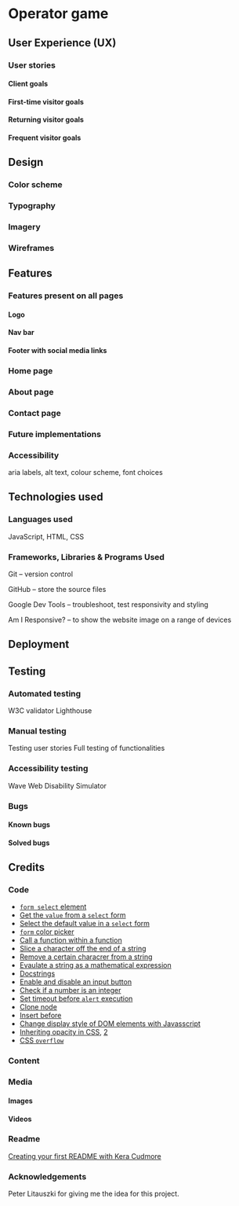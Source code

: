 
# Operator game


## User Experience (UX)

### User stories

#### Client goals

#### First-time visitor goals

#### Returning visitor goals

#### Frequent visitor goals

## Design

### Color scheme

### Typography

### Imagery

### Wireframes

## Features

### Features present on all pages

#### Logo

#### Nav bar

#### Footer with social media links

### Home page

### About page

### Contact page

### Future implementations

### Accessibility

aria labels, alt text, colour scheme, font choices

## Technologies used

### Languages used

JavaScript, HTML, CSS

### Frameworks,  Libraries & Programs Used

<!--Balsamiq – wireframes
-->

Git – version control

GitHub – store the source files

<!--Google Fonts - import fonts used on the website
-->
Google Dev Tools – troubleshoot, test responsivity and styling

<!--FontAwsome – icons
-->
<!--TinyPNG – compress images
-->
<!--Birne – resize images and convert to `webp` format
-->
<!--Favicon.io – create the favicon
-->
Am I Responsive? – to show the website image on a range of devices

<!--Shields.io – add badges to README
-->
## Deployment

## Testing

### Automated testing
W3C validator
Lighthouse

### Manual testing
Testing user stories
Full testing of functionalities

### Accessibility testing
Wave
Web Disability Simulator

### Bugs
#### Known bugs
#### Solved bugs




## Credits

### Code

- [`form select` element](https://www.w3schools.com/html/html_form_elements.asp)
- [Get the `value` from a `select` form](https://www.w3schools.com/jsref/prop_select_value.asp)
- [Select the default value in a `select` form](https://stackoverflow.com/a/3518011)
- [`form` color picker](https://www.w3schools.com/html/tryit.asp?filename=tryhtml_input_color)
- [Call a function within a function](https://stackoverflow.com/a/4524890)
- [Slice a character off the end of a string](https://stackoverflow.com/a/952945)
- [Remove a certain characrer from a string](https://www.scaler.com/topics/javascript-remove-character-from-string/)
- [Evaulate a string as a mathematical expression](https://developer.mozilla.org/en-US/docs/Web/JavaScript/Reference/Global_Objects/eval#never_use_direct_eval!)
- [Docstrings](https://stackoverflow.com/questions/34205666/utilizing-docstrings)
- [Enable and disable an input button](https://stackoverflow.com/a/13831737)
- [Check if a number is an integer](https://developer.mozilla.org/en-US/docs/Web/JavaScript/Reference/Global_Objects/Number/isInteger)
- [Set timeout before `alert` execution](https://stackoverflow.com/a/41936135)
- [Clone node](https://www.w3schools.com/jsref/met_node_clonenode.asp)
- [Insert before](https://www.w3schools.com/jsref/met_node_insertbefore.asp)
- [Change display style of DOM elements with Javasscript](https://www.w3schools.com/jsref/prop_style_display.asp)
- [Inheriting opacity in CSS](https://css-tricks.com/forums/topic/opacity-of-child-element/), [2](https://stackoverflow.com/questions/5770341/i-do-not-want-to-inherit-the-child-opacity-from-the-parent-in-css)
- [CSS `overflow`](https://www.w3schools.com/cssref/pr_pos_overflow.php)

### Content

### Media

#### Images

#### Videos

### Readme

[Creating your first README with Kera Cudmore](https://www.youtube.com/watch?v=XbYJ4VlhSnY)


### Acknowledgements

Peter Litauszki for giving me the idea for this project.
